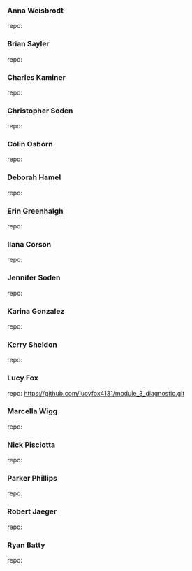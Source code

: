 ### Anna Weisbrodt

repo:

### Brian Sayler

repo:

### Charles Kaminer

repo:

### Christopher Soden

repo:

### Colin Osborn

repo:

### Deborah Hamel

repo:

### Erin Greenhalgh

repo:

### Ilana Corson

repo:

### Jennifer Soden

repo:

### Karina Gonzalez

repo:

### Kerry Sheldon

repo:

### Lucy Fox

repo: https://github.com/lucyfox4131/module_3_diagnostic.git

### Marcella Wigg

repo:

### Nick Pisciotta

repo:

### Parker Phillips

repo:

### Robert Jaeger

repo:

### Ryan Batty

repo:
